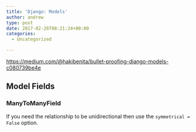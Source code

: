 ```yaml
---
title: 'Django: Models'
author: andrew
type: post
date: 2017-02-26T08:21:24+00:00
categories:
  - Uncategorized

---
```

https://medium.com/@hakibenita/bullet-proofing-django-models-c080739be4e

## Model Fields

### ManyToManyField

If you need the relationship to be unidirectional then use the `symmetrical = False` option.
